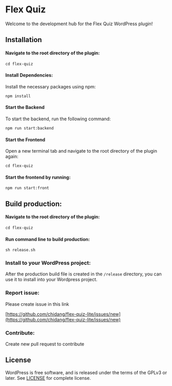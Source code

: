 # Flex Quiz
Welcome to the development hub for the Flex Quiz WordPress plugin!

## Installation

#### Navigate to the root directory of the plugin:

```
cd flex-quiz
```

#### Install Dependencies: 
Install the necessary packages using npm:

```
npm install
```

#### Start the Backend
To start the backend, run the following command:

```
npm run start:backend
```

#### Start the Frontend

Open a new terminal tab and navigate to the root directory of the plugin again:

```
cd flex-quiz
```

#### Start the frontend by running:

```
npm run start:front
```

## Build production:

#### Navigate to the root directory of the plugin:

```
cd flex-quiz
```

#### Run command line to build production:

```
sh release.sh
```

### Install to your WordPress project:

After the production build file is created in the `/release` directory, you can use it to install into your Wordpress project.

### Report issue:
Please create issue in this link

[https://github.com/chidang/flex-quiz-lite/issues/new](https://github.com/chidang/flex-quiz-lite/issues/new)

### Contribute:
Create new pull request to contribute

## License

WordPress is free software, and is released under the terms of the GPLv3 or later. See [LICENSE](https://www.gnu.org/licenses/gpl-3.0.html) for complete license.